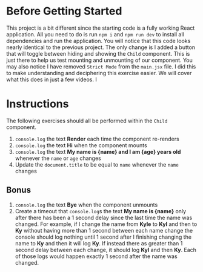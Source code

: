 # Before Getting Started

This project is a bit different since the starting code is a fully working React application. All you need to do is run `npm i` and `npm run dev` to install all dependencies and run the application. You will notice that this code looks nearly identical to the previous project. The only change is I added a button that will toggle between hiding and showing the `Child` component. This is just there to help us test mounting and unmounting of our component.
You may also notice I have removed `Strict Mode` from the `main.jsx` file. I did this to make understanding and deciphering this exercise easier. We will cover what this does in just a few videos.
I

# Instructions

The following exercises should all be performed within the `Child` component.

1. `console.log` the text **Render** each time the component re-renders
2. `console.log` the text **Hi** when the component mounts
3. `console.log` the text **My name is {name} and I am {age} years old** whenever the `name` or `age` changes
4. Update the `document.title` to be equal to `name` whenever the `name` changes

## Bonus

1. `console.log` the text **Bye** when the component unmounts
2. Create a timeout that `console.log`s the text **My name is {name}** only after there has been a 1 second delay since the last time the name was changed.
   For example, if I change the name from **Kyle** to **Kyl** and then to **Ky** without having more than 1 second between each name change the console should log nothing until 1 second after I finishing changing the name to **Ky** and then it will log **Ky**. If instead there as greater than 1 second delay between each change, it should log **Kyl** and then **Ky**. Each of those logs would happen exactly 1 second after the name was changed.
